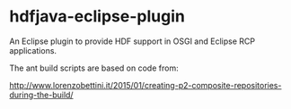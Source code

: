 # hdfjava-eclipse-plugin

An Eclipse plugin to provide HDF support in OSGI and Eclipse RCP applications.


The ant build scripts are based on code from:

http://www.lorenzobettini.it/2015/01/creating-p2-composite-repositories-during-the-build/
